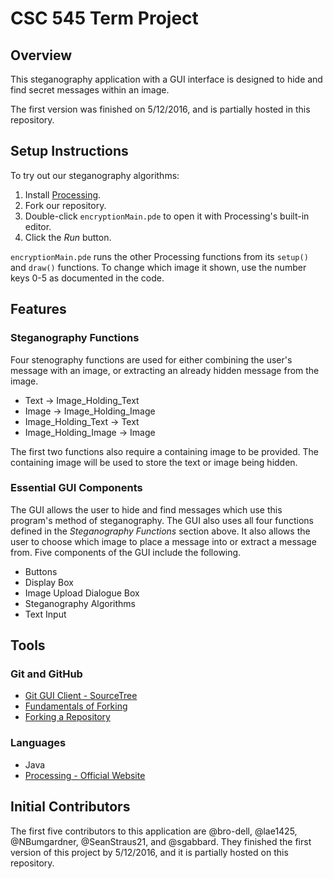 # CSC 545 Term Project

## Overview
This steganography application with a GUI interface is designed to hide and find secret messages within an image.

The first version was finished on 5/12/2016, and is partially hosted in this repository.

## Setup Instructions
To try out our steganography algorithms:

 1. Install [Processing](https://www.processing.org/).
 2. Fork our repository.
 3. Double-click `encryptionMain.pde` to open it with Processing's built-in editor.
 4. Click the *Run* button.

`encryptionMain.pde` runs the other Processing functions from its `setup()` and `draw()` functions. To change which image it shown, use the number keys 0-5 as documented in the code.

## Features

### Steganography Functions
Four stenography functions are used for either combining the user's message with an image, or extracting an already hidden message from the image.

 * Text -> Image_Holding_Text
 * Image -> Image_Holding_Image
 * Image_Holding_Text -> Text
 * Image_Holding_Image -> Image

The first two functions also require a containing image to be provided. The containing image will be used to store the text or image being hidden.

### Essential GUI Components
The GUI allows the user to hide and find messages which use this program's method of steganography. The GUI also uses all four functions defined in the *Steganography Functions* section above. It also allows the user to choose which image to place a message into or extract a message from. Five components of the GUI include the following.

 * Buttons
 * Display Box
 * Image Upload Dialogue Box
 * Steganography Algorithms
 * Text Input

## Tools

### Git and GitHub
 * [Git GUI Client - SourceTree](https://www.atlassian.com/software/sourcetree/overview/)
 * [Fundamentals of Forking](https://guides.github.com/activities/forking/)
 * [Forking a Repository](https://help.github.com/articles/fork-a-repo/)

### Languages
 * Java
 * [Processing - Official Website](https://www.processing.org/)

## Initial Contributors
The first five contributors to this application are @bro-dell, @lae1425, @NBumgardner, @SeanStraus21, and @sgabbard. They finished the first version of this project by 5/12/2016, and it is partially hosted on this repository. 
